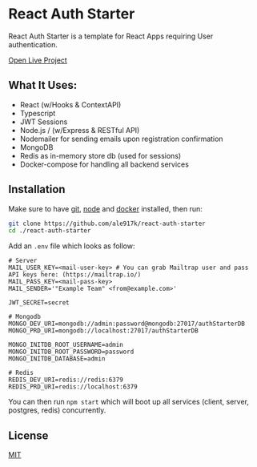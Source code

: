 # React Auth Starter

React Auth Starter is a template for React Apps requiring User authentication.

[Open Live Project](http://52.56.44.64)

## What It Uses:

- React (w/Hooks & ContextAPI)
- Typescript
- JWT Sessions
- Node.js / (w/Express & RESTful API)
- Nodemailer for sending emails upon registration confirmation
- MongoDB
- Redis as in-memory store db (used for sessions)
- Docker-compose for handling all backend services

## Installation

Make sure to have [git](https://git-scm.com/downloads), [node](https://nodejs.org/en/) and [docker](https://www.docker.com/products/docker-desktop) installed, then run:

```bash
git clone https://github.com/ale917k/react-auth-starter
cd ./react-auth-starter
```

Add an `.env` file which looks as follow:

```
# Server
MAIL_USER_KEY=<mail-user-key> # You can grab Mailtrap user and pass API keys here: (https://mailtrap.io/)
MAIL_PASS_KEY=<mail-pass-key>
MAIL_SENDER='"Example Team" <from@example.com>'

JWT_SECRET=secret

# Mongodb
MONGO_DEV_URI=mongodb://admin:password@mongodb:27017/authStarterDB
MONGO_PRD_URI=mongodb://localhost:27017/authStarterDB

MONGO_INITDB_ROOT_USERNAME=admin
MONGO_INITDB_ROOT_PASSWORD=password
MONGO_INITDB_DATABASE=admin

# Redis
REDIS_DEV_URI=redis://redis:6379
REDIS_PRD_URI=redis://localhost:6379
```

You can then run `npm start` which will boot up all services (client, server, postgres, redis) concurrently.

## License

[MIT](https://choosealicense.com/licenses/mit/)
